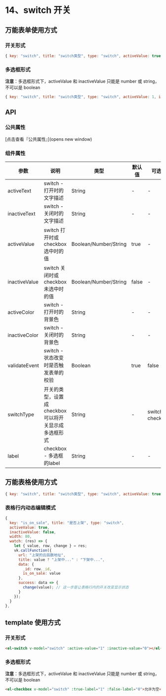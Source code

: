 # 14、switch 开关

## 万能表单使用方式

### 开关形式

```js
{ key: "switch", title: "switch类型", type: "switch", activeValue: true, inactiveValue: false },
```

### 多选框形式

**注意**：多选框形式下，activeValue 和 inactiveValue 只能是 number 或 string，不可以是 boolean

```js
{ key: "switch", title: "switch类型", type: "switch", activeValue: 1, inactiveValue: 0, switchType: "checkbox", label: "允许为空" },
```

## API

### 公共属性

[点击查看『公共属性』](opens new window)

### 组件属性

| 参数 | 说明 | 类型 | 默认值 | 可选值 |
|------|------|------|--------|--------|
| activeText | switch - 打开时的文字描述 | String | - | - |
| inactiveText | switch - 关闭时的文字描述 | String | - | - |
| activeValue | switch 打开时或checkbox选中时的值 | Boolean/Number/String | true | - |
| inactiveValue | switch 关闭时或checkbox未选中时的值 | Boolean/Number/String | false | - |
| activeColor | switch - 打开时的背景色 | String | - | - |
| inactiveColor | switch - 关闭时的背景色 | String | - | - |
| validateEvent | switch - 状态改变时是否触发表单的校验 | Boolean | true | false |
| switchType | 开关的类型，设置成checkbox可以将开关显示成多选框形式 | String | - | switch 、checkbox |
| label | checkbox - 多选框的label | String | - | - |

## 万能表格使用方式

```js
{ key: "switch", title: "switch类型", type: "switch", activeValue: true, inactiveValue: false, width: 100 },
```

### 表格行内动态编辑模式

```js
{
  key: "is_on_sale", title: "是否上架", type: "switch",
  activeValue: true,
  inactiveValue: false,
  width: 80,
  watch: (res) => {
    let { value, row, change } = res;
    vk.callFunction({
      url: "上架的云函数地址",
      title: value ? "上架中..." : "下架中...",
      data: {
        _id: row._id,
        is_on_sale: value
      },
      success: data => {
        change(value); // 这一步是让表格行内的开关改变显示状态
      }
    });
  }
},
```

## template 使用方式

### 开关形式

```html
<el-switch v-model="switch" :active-value="1" :inactive-value="0"></el-switch>
```

### 多选框形式

**注意**：多选框形式下，activeValue 和 inactiveValue 只能是 number 或 string，不可以是 boolean

```html
<el-checkbox v-model="switch" :true-label="1" :false-label="0">允许为空</el-checkbox>
